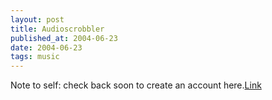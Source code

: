 ```yaml
---
layout: post
title: Audioscrobbler
published_at: 2004-06-23
date: 2004-06-23
tags: music
---
```


Note to self: check back soon to create an account here.[Link](http://www.audioscrobbler.com/)  